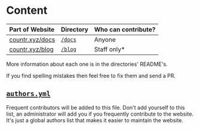 # Content

| Part of Website | Directory | Who can contribute? |
|:-------------------|:-----------|:------------------------|
| [countr.xyz/docs](https://countr.xyz/docs) | [`/docs`](docs/) | Anyone |
| [countr.xyz/blog](https://countr.xyz/blog) | [`/blog`](blog/) | Staff only* |

More information about each one is in the directories' README's.

If you find spelling mistakes then feel free to fix them and send a PR.

## [`authors.yml`](authors.yml)

Frequent contributors will be added to this file. Don't add yourself to this list, an administrator will add you if you frequently contribute to the website. It's just a global authors list that makes it easier to maintain the website.
